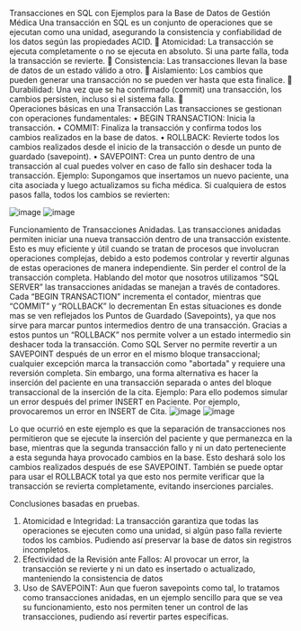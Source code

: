Transacciones en SQL con Ejemplos para la Base de Datos de Gestión Médica
Una transacción en SQL es un conjunto de operaciones que se ejecutan como una unidad, asegurando la consistencia y confiabilidad de los datos según las propiedades ACID.
	Atomicidad: La transacción se ejecuta completamente o no se ejecuta en absoluto. Si una parte falla, toda la transacción se revierte.
	Consistencia: Las transacciones llevan la base de datos de un estado válido a otro.
	Aislamiento: Los cambios que pueden generar una transacción no se pueden ver hasta que esta finalice.
	Durabilidad: Una vez que se ha confirmado (commit) una transacción, los cambios persisten, incluso si el sistema falla.
	
Operaciones básicas en una Transacción
Las transacciones se gestionan con operaciones fundamentales:
•	BEGIN TRANSACTION: Inicia la transacción.
•	COMMIT: Finaliza la transacción y confirma todos los cambios realizados en la base de datos.
•	ROLLBACK: Revierte todos los cambios realizados desde el inicio de la transacción o desde un punto de guardado (savepoint).
•	SAVEPOINT: Crea un punto dentro de una transacción al cual puedes volver en caso de fallo sin deshacer toda la transacción.
Ejemplo:
 Supongamos que insertamos un nuevo paciente, una cita asociada y luego actualizamos su ficha médica. Si cualquiera de estos pasos falla, todos los cambios se revierten:
 
 ![image](https://github.com/user-attachments/assets/cb5e5351-5513-4a22-b43a-01ff0e42ce49)
 ![image](https://github.com/user-attachments/assets/127c0b91-ac6e-4c08-adbb-8ab719d95f73)



Funcionamiento de Transacciones Anidadas.
Las transacciones anidadas permiten iniciar una nueva transacción dentro de una transacción existente. 
Esto es muy eficiente y útil cuando se tratan de procesos que involucran operaciones complejas, debido a esto podemos controlar y revertir algunas de estas operaciones de manera independiente. Sin perder el control de la transacción completa.
Hablando del motor que nosotros utilizamos “SQL SERVER” las transacciones anidadas se manejan a través de contadores. Cada “BEGIN TRANSACTION” incrementa el contador, mientras que “COMMIT” y “ROLLBACK” lo decrementan
En estas situaciones es donde mas se ven reflejados los Puntos de Guardado (Savepoints), ya que nos sirve para marcar puntos intermedios dentro de una transacción. Gracias a estos puntos un “ROLLBACK” nos permite volver a un estado intermedio sin deshacer toda la transacción.
Como SQL Server no permite revertir a un SAVEPOINT después de un error en el mismo bloque transaccional; cualquier excepción marca la transacción como "abortada" y requiere una reversión completa. Sin embargo, una forma alternativa es hacer la inserción del paciente en una transacción separada o antes del bloque transaccional de la inserción de la cita.
Ejemplo:
Para ello podemos simular un error después del primer INSERT en Paciente. Por ejemplo, provocaremos un error en INSERT de Cita.
![image](https://github.com/user-attachments/assets/487d0d8b-26f9-4ea2-bc82-711decb4824b)
![image](https://github.com/user-attachments/assets/1451c70d-d142-4048-a2b5-1052eecffadd)

 
Lo que ocurrió en este ejemplo es que la separación de transacciones nos permitieron que se ejecute la inserción del paciente y que permanezca en la base, mientras que la segunda transacción fallo y ni un dato perteneciente a esta segunda haya provocado cambios en la base.
Esto deshará solo los cambios realizados después de ese SAVEPOINT.
También se puede optar para usar el ROLLBACK total ya que esto nos permite verificar que la transacción se revierta completamente, evitando inserciones parciales.

Conclusiones basadas en pruebas. 
1.	Atomicidad e Integridad: La transacción garantiza que todas las operaciones se ejecuten como una unidad, si algún paso falla revierte todos los cambios. Pudiendo así preservar la base de datos sin registros incompletos.
2.	Efectividad de la Revisión ante Fallos: Al provocar un error, la transacción se revierte y ni un dato es insertado o actualizado, manteniendo la consistencia de datos
3.	Uso de SAVEPOINT: Aun que fueron savepoints como tal, lo tratamos como transacciones anidadas, en un ejemplo sencillo para que se vea su funcionamiento, esto nos permiten tener un control de las transacciones, pudiendo así revertir partes específicas.
